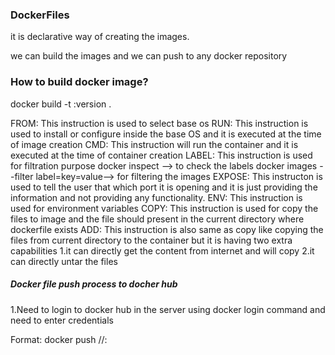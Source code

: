 ### DockerFiles

it is declarative way of creating the images.

we can build the images and we can push to any docker repository

### How to build docker image?

docker build -t <image-name>:version .

FROM: This instruction is used to select base os
RUN: This instruction is used to install or configure inside the base OS and it is executed at the time of image creation
CMD: This instruction will run the container and it is executed at the time of container creation
LABEL: This instruction is used for filtration purpose
docker inspect <image-id>--> to check the labels
docker images --filter label=key=value--> for filtering the images
EXPOSE: This instructon is used to tell the user that which port it is opening and it is just providing the information and not providing any functionality.
ENV: This instruction is used for environment variables
COPY: This instruction is used for copy the files to image and the file should present in the current directory where dockerfile exists
ADD: This instruction is also same as copy like copying the files from current directory to the container but it is having two extra capabilities
1.it can directly get the content from internet and will copy 
2.it can directly untar the files 

##### Docker file push process to docher hub
1.Need to login to docker hub in the server using docker login command and need to enter credentials

Format: docker push <URL>/<user-name>/<image-name>:<version>


